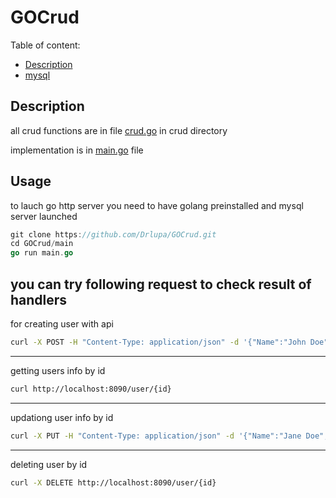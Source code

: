 # GOCrud

Table of content:
+ [Description](#Description)
+ [mysql](#Usage)


## Description

all crud functions are in file [crud.go](https://github.com/Drlupa/GOCrud/blob/main/crud/crud.go) in crud directory

implementation is in [main.go](https://github.com/Drlupa/GOCrud/blob/main/main/main.go) file

## Usage

to lauch go http server you need to have golang preinstalled and mysql server launched

```GO
git clone https://github.com/Drlupa/GOCrud.git
cd GOCrud/main
go run main.go
```

you can try following request to check result of handlers
---

for creating user with api 
```bash
curl -X POST -H "Content-Type: application/json" -d '{"Name":"John Doe","Email":"john@example.com"}' http://localhost:8090/user 
```
---

getting users info by id
```bash
curl http://localhost:8090/user/{id}
```

---

updationg user info by id
```bash
curl -X PUT -H "Content-Type: application/json" -d '{"Name":"Jane Doe","Email":"jane@example.com"}' http://localhost:8090/user/{id}
```

---

deleting user by id
```bash
curl -X DELETE http://localhost:8090/user/{id}
```